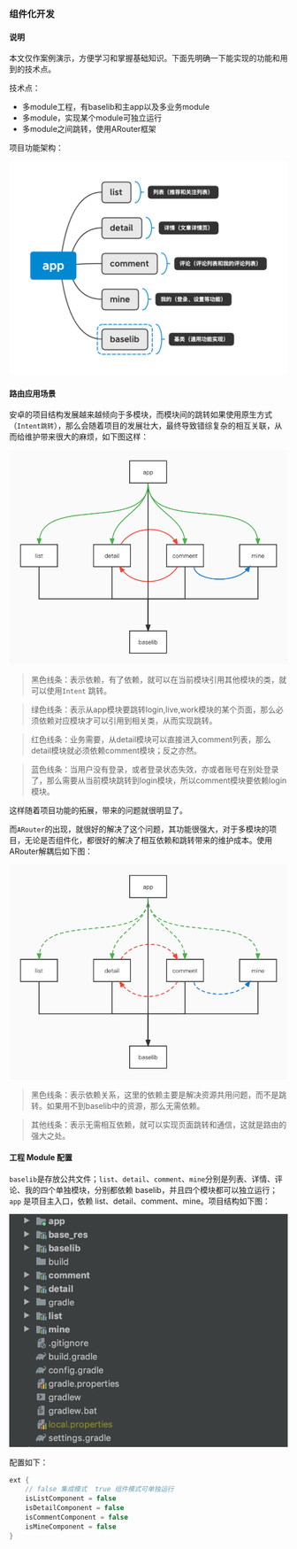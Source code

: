 ### 组件化开发

#### 说明

本文仅作案例演示，方便学习和掌握基础知识。下面先明确一下能实现的功能和用到的技术点。

技术点： 

- 多module工程，有baselib和主app以及多业务module
- 多module，实现某个module可独立运行
- 多module之间跳转，使用ARouter框架



项目功能架构：

![img](https://github.com/YBill/ARouterTest/blob/master/sc/component/app.png)

#### 路由应用场景

安卓的项目结构发展越来越倾向于多模块，而模块间的跳转如果使用原生方式（`Intent跳转`），那么会随着项目的发展壮大，最终导致错综复杂的相互关联，从而给维护带来很大的麻烦，如下图这样：

![img](https://github.com/YBill/ARouterTest/blob/master/sc/component/component_2.jpg)

> 黑色线条：表示依赖，有了依赖，就可以在当前模块引用其他模块的类，就可以使用`Intent` 跳转。

> 绿色线条：表示从app模块要跳转login,live,work模块的某个页面，那么必须依赖对应模块才可以引用到相关类，从而实现跳转。

> 红色线条：业务需要，从detail模块可以直接进入comment列表，那么detail模块就必须依赖comment模块；反之亦然。

> 蓝色线条：当用户没有登录，或者登录状态失效，亦或者账号在别处登录了，那么需要从当前模块跳转到login模块，所以comment模块要依赖login模块。



这样随着项目功能的拓展，带来的问题就很明显了。

而`ARouter`的出现，就很好的解决了这个问题，其功能很强大，对于多模块的项目，无论是否组件化，都很好的解决了相互依赖和跳转带来的维护成本。使用ARouter解耦后如下图：

![img](https://github.com/YBill/ARouterTest/blob/master/sc/component/component_1.jpg)

> 黑色线条：表示依赖关系，这里的依赖主要是解决资源共用问题，而不是跳转。如果用不到baselib中的资源，那么无需依赖。

> 其他线条：表示无需相互依赖，就可以实现页面跳转和通信，这就是路由的强大之处。

#### 工程 Module 配置

`baselib`是存放公共文件；`list`、`detail`、`comment`、`mine`分别是列表、详情、评论、我的四个单独模块，分别都依赖 baselib，并且四个模块都可以独立运行；`app` 是项目主入口，依赖 list、detail、comment、mine。项目结构如下图：

![img](https://github.com/YBill/ARouterTest/blob/master/sc/component/project.png)

配置如下：

```groovy
ext {
    // false 集成模式  true 组件模式可单独运行
    isListComponent = false
    isDetailComponent = false
    isCommentComponent = false
    isMineComponent = false
}
```
